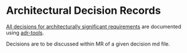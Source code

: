 <!--
SPDX-FileCopyrightText: Huawei Inc.

SPDX-License-Identifier: Apache-2.0
-->

Architectural Decision Records
==============================

[All decisions for architecturally significant requirements](adr-list.md) are documented
using [adr-tools](https://github.com/npryce/adr-tools).

Decisions are to be discussed within MR of a given decision md file.

